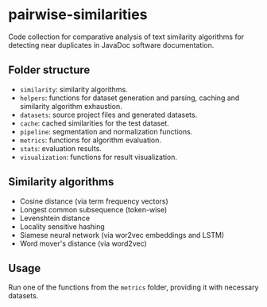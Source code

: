 # pairwise-similarities

Code collection for comparative analysis of text similarity algorithms for detecting near duplicates in JavaDoc software documentation.

## Folder structure

- `similarity`: similarity algorithms.   
- `helpers`: functions for dataset generation and parsing, caching and similarity algorithm exhaustion.   
- `datasets`: source project files and generated datasets.   
- `cache`: cached similarities for the test dataset.   
- `pipeline`: segmentation and normalization functions.   
- `metrics`: functions for algorithm evaluation.   
- `stats`: evaluation results.   
- `visualization`: functions for result visualization.   

## Similarity algorithms

- Cosine distance (via term frequency vectors)
- Longest common subsequence (token-wise)
- Levenshtein distance
- Locality sensitive hashing
- Siamese neural network (via wor2vec embeddings and LSTM)
- Word mover's distance (via word2vec)

## Usage

Run one of the functions from the `metrics` folder, providing it with necessary datasets.